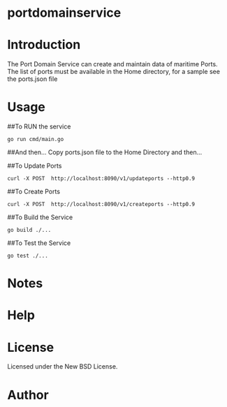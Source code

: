 # portdomainservice
Introduction
================
The Port Domain Service can create and maintain data of maritime Ports.
The list of ports must be available in the Home directory, for a sample see the ports.json file

Usage
================
##To RUN the service
```
go run cmd/main.go
```
##And then...
Copy ports.json file to the Home Directory and then...

##To Update Ports
```
curl -X POST  http://localhost:8090/v1/updateports --http0.9
```
##To Create Ports
```
curl -X POST  http://localhost:8090/v1/createports --http0.9
```
##To Build the Service
```
go build ./...
```
##To Test the Service
```
go test ./...
```

Notes
================


Help
================


License
================

Licensed under the New BSD License.

Author
================